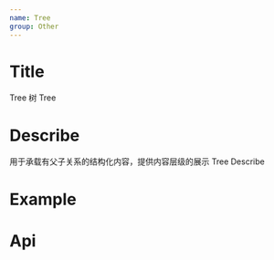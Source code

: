 ```yaml
---
name: Tree
group: Other
---
```


# Title

Tree 树
Tree

# Describe

用于承载有父子关系的结构化内容，提供内容层级的展示
Tree Describe

# Example

# Api
